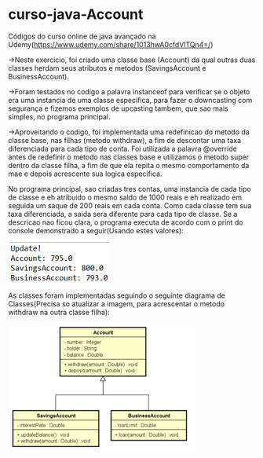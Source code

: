 # curso-java-Account

Códigos do curso online de java avançado na Udemy(https://www.udemy.com/share/1013hwA0cfdVlTQn4=/)

->Neste exercicio, foi criado uma classe base (Account) da qual outras duas classes herdam seus atributos e metodos (SavingsAccount e BusinessAccount).

->Foram testados no codigo a palavra instanceof para verificar se o objeto era uma instancia de uma classe especifica, para fazer o downcasting com segurança e fizemos exemplos de upcasting tambem, que sao mais simples, no programa principal.

->Aproveitando o codigo, foi implementada uma redefinicao do metodo da classe base, nas filhas (metodo withdraw), a fim de descontar uma taxa diferenciada para cada tipo de conta. Foi utilizada a palavra @override antes de redefinir o metodo nas classes base e utilizamos o metodo super dentro da classe filha, a fim de que ela repita o mesmo comportamento da mae e depois acrescente sua logica especifica.

No programa principal, sao criadas tres contas, uma instancia de cada tipo de classe e eh atribuido o mesmo saldo de 1000 reais e eh realizado em seguida um saque de 200 reais em cada conta. Como cada classe tem sua taxa diferenciada, a saida sera diferente para cada tipo de classe. Se a descricao nao ficou clara, o programa executa de acordo com o print do console demonstrado a seguir(Usando estes valores):

![](images/Capturar.PNG)

As classes foram implementadas seguindo o seguinte diagrama de Classes(Precisa so atualizar a imagem, para acrescentar o metodo withdraw na outra classe filha):

![](images/Capturar2.PNG)
